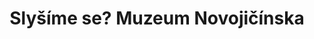 ---
id: cd52001d-8ae3-4759-9812-622ad5128f47
title: "Slyšíme se? Muzeum Novojičínska"
price: 200000
year: 2012
description: "Nadační příspěvek poslouží k profesionalizaci zvukového zázemí pro pořádání nejrůznějších hudebních kulturních akcí v kostele sv. Josefa ve Fulneku. Podpoří tak místní kulturní život, který se v posledních letech za pomocí aktivních místních občanů výrazně rozvíjel právě v prostorách kostela sv. Josefa."
kouskovani: false
locationName: undefined
position:
  lng: 18.0104137651793
  lat: 49.59348877465269
---